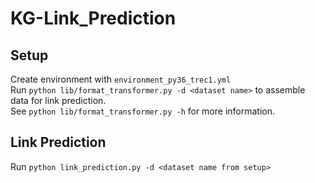 # KG-Link_Prediction
## Setup
  Create environment with ```environment_py36_trec1.yml```\
  Run ```python lib/format_transformer.py -d <dataset name>``` to assemble data for link prediction.\
  See ```python lib/format_transformer.py -h``` for more information.

## Link Prediction
  Run ```python link_prediction.py -d <dataset name from setup>```
